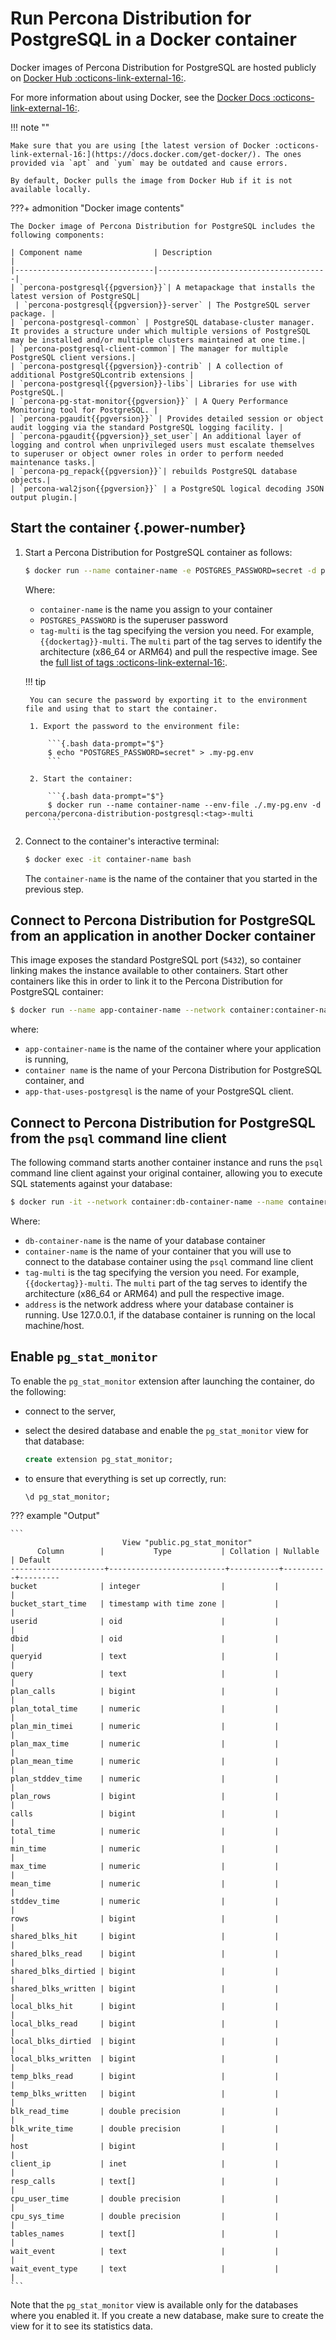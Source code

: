 # Run Percona Distribution for PostgreSQL in a Docker container

Docker images of Percona Distribution for PostgreSQL are hosted publicly on [Docker Hub :octicons-link-external-16:](https://hub.docker.com/r/percona/percona-distribution-postgresql/).

For more information about using Docker, see the [Docker Docs :octicons-link-external-16:](https://docs.docker.com/).

!!! note ""

    Make sure that you are using [the latest version of Docker :octicons-link-external-16:](https://docs.docker.com/get-docker/). The ones provided via `apt` and `yum` may be outdated and cause errors.

    By default, Docker pulls the image from Docker Hub if it is not available locally.

???+ admonition "Docker image contents"

    The Docker image of Percona Distribution for PostgreSQL includes the following components:    

    | Component name                | Description                          |
    |-------------------------------|--------------------------------------|  
    | `percona-postgresql{{pgversion}}`| A metapackage that installs the latest version of PostgreSQL|
     | `percona-postgresql{{pgversion}}-server` | The PostgreSQL server package. |
    | `percona-postgresql-common` | PostgreSQL database-cluster manager. It provides a structure under which multiple versions of PostgreSQL may be installed and/or multiple clusters maintained at one time.|
    | `percona-postgresql-client-common`| The manager for multiple PostgreSQL client versions.|
    | `percona-postgresql{{pgversion}}-contrib` | A collection of additional PostgreSQLcontrib extensions | 
    | `percona-postgresql{{pgversion}}-libs`| Libraries for use with PostgreSQL.|
    | `percona-pg-stat-monitor{{pgversion}}` | A Query Performance Monitoring tool for PostgreSQL. | 
    | `percona-pgaudit{{pgversion}}` | Provides detailed session or object audit logging via the standard PostgreSQL logging facility. | 
    | `percona-pgaudit{{pgversion}}_set_user`| An additional layer of logging and control when unprivileged users must escalate themselves to superuser or object owner roles in order to perform needed maintenance tasks.|
    | `percona-pg_repack{{pgversion}}`| rebuilds PostgreSQL database objects.| 
    | `percona-wal2json{{pgversion}}` | a PostgreSQL logical decoding JSON output plugin.|

## Start the container {.power-number}

1. Start a Percona Distribution for PostgreSQL container as follows:

    ```{.bash data-prompt="$"}
    $ docker run --name container-name -e POSTGRES_PASSWORD=secret -d percona/percona-distribution-postgresql:<tag>-multi
    ```    

    Where:    

    * `container-name` is the name you assign to your container
    * `POSTGRES_PASSWORD` is the superuser password 
    * `tag-multi` is the tag specifying the version you need. For example, `{{dockertag}}-multi`. The `multi` part of the tag serves to identify the architecture (x86_64 or ARM64) and pull the respective image. See the [full list of tags :octicons-link-external-16:](https://hub.docker.com/r/percona/percona-distribution-postgresql/tags/).     
    

    !!! tip     

        You can secure the password by exporting it to the environment file and using that to start the container.    

        1. Export the password to the environment file:    

            ```{.bash data-prompt="$"}
            $ echo "POSTGRES_PASSWORD=secret" > .my-pg.env
            ```     

        2. Start the container:       

            ```{.bash data-prompt="$"}
            $ docker run --name container-name --env-file ./.my-pg.env -d percona/percona-distribution-postgresql:<tag>-multi
            ```

2. Connect to the container's interactive terminal: 

    ```{.bash data-prompt="$"}
    $ docker exec -it container-name bash
    ```

    The `container-name` is the name of the container that you started in the previous step.


## Connect to Percona Distribution for PostgreSQL from an application in another Docker container

This image exposes the standard PostgreSQL port (`5432`), so container linking makes the instance available to other containers. Start other containers like this in order to link it to the Percona Distribution for PostgreSQL container:

```{.bash data-prompt="$"}
$ docker run --name app-container-name --network container:container-name -d app-that-uses-postgresql 
```

where:

* `app-container-name` is the name of the container where your application is running, 
* `container name` is the name of your Percona Distribution for PostgreSQL container, and 
* `app-that-uses-postgresql` is the name of your PostgreSQL client.

## Connect to Percona Distribution for PostgreSQL from the `psql` command line client

The following command starts another container instance and runs the `psql` command line client against your original container, allowing you to execute SQL statements against your database:

```{.bash data-prompt="$"}
$ docker run -it --network container:db-container-name --name container-name percona/percona-distribution-postgresql:<tag>-multi psql -h address -U postgres
```

Where:

* `db-container-name` is the name of your database container
* `container-name` is the name of your container that you will use to connect to the database container using the `psql` command line client
* `tag-multi` is the tag specifying the version you need. For example, `{{dockertag}}-multi`. The `multi` part of the tag serves to identify the architecture (x86_64 or ARM64) and pull the respective image. 
* `address` is the network address where your database container is running. Use 127.0.0.1, if the database container is running on the local machine/host.   
## Enable `pg_stat_monitor`

To enable the `pg_stat_monitor` extension after launching the container, do the following:

* connect to the server, 
* select the desired database and enable the `pg_stat_monitor` view for that database:

   ```sql
   create extension pg_stat_monitor;
   ```

* to ensure that everything is set up correctly, run:

   ```sql
   \d pg_stat_monitor;
   ```

??? example "Output"   

    ```
                             View "public.pg_stat_monitor"
          Column        |           Type           | Collation | Nullable | Default
    ---------------------+--------------------------+-----------+----------+---------
    bucket              | integer                  |           |          |
    bucket_start_time   | timestamp with time zone |           |          |
    userid              | oid                      |           |          |
    dbid                | oid                      |           |          |
    queryid             | text                     |           |          |
    query               | text                     |           |          |
    plan_calls          | bigint                   |           |          |
    plan_total_time     | numeric                  |           |          |
    plan_min_timei      | numeric                  |           |          |
    plan_max_time       | numeric                  |           |          |
    plan_mean_time      | numeric                  |           |          |
    plan_stddev_time    | numeric                  |           |          |
    plan_rows           | bigint                   |           |          |
    calls               | bigint                   |           |          |
    total_time          | numeric                  |           |          |
    min_time            | numeric                  |           |          |
    max_time            | numeric                  |           |          |
    mean_time           | numeric                  |           |          |
    stddev_time         | numeric                  |           |          |
    rows                | bigint                   |           |          |
    shared_blks_hit     | bigint                   |           |          |
    shared_blks_read    | bigint                   |           |          |
    shared_blks_dirtied | bigint                   |           |          |
    shared_blks_written | bigint                   |           |          |
    local_blks_hit      | bigint                   |           |          |
    local_blks_read     | bigint                   |           |          |
    local_blks_dirtied  | bigint                   |           |          |
    local_blks_written  | bigint                   |           |          |
    temp_blks_read      | bigint                   |           |          |
    temp_blks_written   | bigint                   |           |          |
    blk_read_time       | double precision         |           |          |
    blk_write_time      | double precision         |           |          |
    host                | bigint                   |           |          |
    client_ip           | inet                     |           |          |
    resp_calls          | text[]                   |           |          |
    cpu_user_time       | double precision         |           |          |
    cpu_sys_time        | double precision         |           |          |
    tables_names        | text[]                   |           |          |
    wait_event          | text                     |           |          |
    wait_event_type     | text                     |           |          |
    ```

Note that the `pg_stat_monitor` view is available only for the databases where you enabled it. If you create a new database, make sure to create the view for it to see its statistics data.


